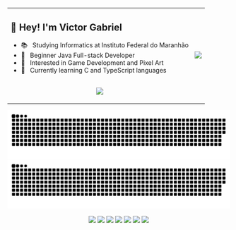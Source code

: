 <table align="center">
    <tr>
        <td>
            <h2> 🤘&nbsp;Hey! I'm Victor Gabriel</h2>
            <ul>
                <li>📚 &nbsp; Studying Informatics at Instituto Federal do Maranhão</a></li>
                <li>👑 &nbsp; Beginner Java Full-stack Developer </li>
                <li>🤔 &nbsp; Interested in Game Development and Pixel Art</li>
                <li>📒 &nbsp; Currently learning C and TypeScript languages</li>
            </ul>
            <p align="center">
                <br>
                <img height="150em" src="https://github-readme-stats-eight-theta.vercel.app/api?username=Victor101106&show_icons=true&theme=onedark&include_all_commits=true&count_private=true&hide_border=true"/>
            </p>
        </td>
        <td>
            <p id="image" align="center">
                <img width="360em" src="https://static.wixstatic.com/media/2636fa_e8687c8db81b4e7db5529b93d4f912eb~mv2.png/v1/fill/w_560,h_560,al_c,q_85,usm_0.66_1.00_0.01,enc_auto/Instant%20information-pana.png"/>
            </p>
        </td>
    </tr>
</table>

![github contribution grid snake animation](https://raw.githubusercontent.com/Victor101106/Victor101106/output/github-contribution-grid-snake-dark.svg#gh-dark-mode-only)
![github contribution grid snake animation](https://raw.githubusercontent.com/Victor101106/Victor101106/output/github-contribution-grid-snake.svg#gh-light-mode-only)

<div align="center">
    <img src="https://img.shields.io/badge/HTML5-E34F26.svg?style=for-the-badge&logo=HTML5&logoColor=white">
    <img src="https://img.shields.io/badge/CSS3-1572B6.svg?style=for-the-badge&logo=CSS3&logoColor=white">
    <img src="https://img.shields.io/badge/JavaScript-F7DF1E.svg?style=for-the-badge&logo=JavaScript&logoColor=black">
    <img src="https://img.shields.io/badge/TypeScript-3178C6.svg?style=for-the-badge&logo=TypeScript&logoColor=white">
    <img src="https://img.shields.io/badge/Node.js-339933.svg?style=for-the-badge&logo=nodedotjs&logoColor=white">
    <img src="https://img.shields.io/badge/C-A8B9CC.svg?style=for-the-badge&logo=C&logoColor=black">
    <img src="https://img.shields.io/badge/Git-F05032.svg?style=for-the-badge&logo=Git&logoColor=white">
</div>
